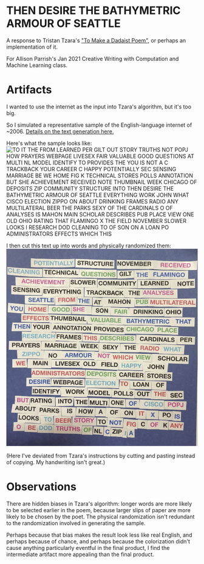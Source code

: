 # THEN DESIRE THE BATHYMETRIC ARMOUR OF SEATTLE
A response to Tristan Tzara's ["To Make a Dadaist Poem"](https://www.writing.upenn.edu/~afilreis/88v/tzara.html), or perhaps an implementation of it.

For Allison Parrish's Jan 2021 Creative Writing with Computation and Machine Learning class.

# Artifacts
I wanted to use the internet as the input into Tzara's algorithm, but it's too big.

So I simulated a representative sample of the English-language internet of ~2006. [Details on the text generation here.](https://github.com/ThreeMachineExpression/subsamplingInternetEnglish/)

Here's what the sample looks like:
![TO IT THE FROM LEARNED PER GILT OUT STORY TRUTHS NOT POPJ HOW PRAYERS WEBPAGE LIVESEX FAIR VALUABLE GOOD QUESTIONS AT MULTI NL MODEL IDENTIFY TO PROVIDES THE YOU IS NOT A C TRACKBACK YOUR CAREER C HAPPY POTENTIALLY SEC SENSING MARRIAGE BE WE HOME FIG K TECHNICAL STORES POLLS ANNOTATION BUT SHE ACHIEVEMENT RECEIVED NOTE THUMBNAIL WEEK CHICAGO OF DEPOSITS ZIP COMMUNITY STRUCTURE INTO THEN DESIRE THE BATHYMETRIC ARMOUR OF SEATTLE EVERYTHING WORK JOHN WHAT CISCO ELECTION ZIPPO ON ABOUT DRINKING FRAMES RADIO ANY MULTILATERAL BEER THE PARKS SEXY OF THE CARDINALS O OF ANALYSES IS MAHON MAIN SCHOLAR DESCRIBES PUB PLACE VIEW ONE OLD OHIO RATING THAT FLAMINGO X THE FIELD NOVEMBER SLOWER LOOKS I RESEARCH DOD CLEANING TO OF SON ON A LOAN PO ADMINISTRATORS EFFECTS WHICH THIS
](https://raw.githubusercontent.com/ThreeMachineExpression/thenDesireTheBathymetricArmourOfSeattle/main/THEN%20DESIRE%20THE%20BATHYMETRIC%20ARMOUR%20OF%20SEATTLE-sm.png)

I then cut this text up into words and physically randomized them:
![POTENTIALLY STRUCTURE NOVEMBER RECEIVED, etc](https://raw.githubusercontent.com/ThreeMachineExpression/thenDesireTheBathymetricArmourOfSeattle/main/A%20Dadaist%20Poem_sm.png)

(Here I've deviated from Tzara's instructions by cutting and pasting instead of copying. My handwriting isn't great.)

# Observations
There are hidden biases in Tzara's algorithm: longer words are more likely to be selected earlier in the poem, because larger slips of paper are more likely to be chosen by the poet. The physical randomization isn't redundant to the randomization involved in generating the sample.

Perhaps because that bias makes the result look less like real English, and perhaps because of chance, and perhaps because the colorization didn't cause anything particularly eventful in the final product, I find the intermediate artifact more appealing than the final product.
